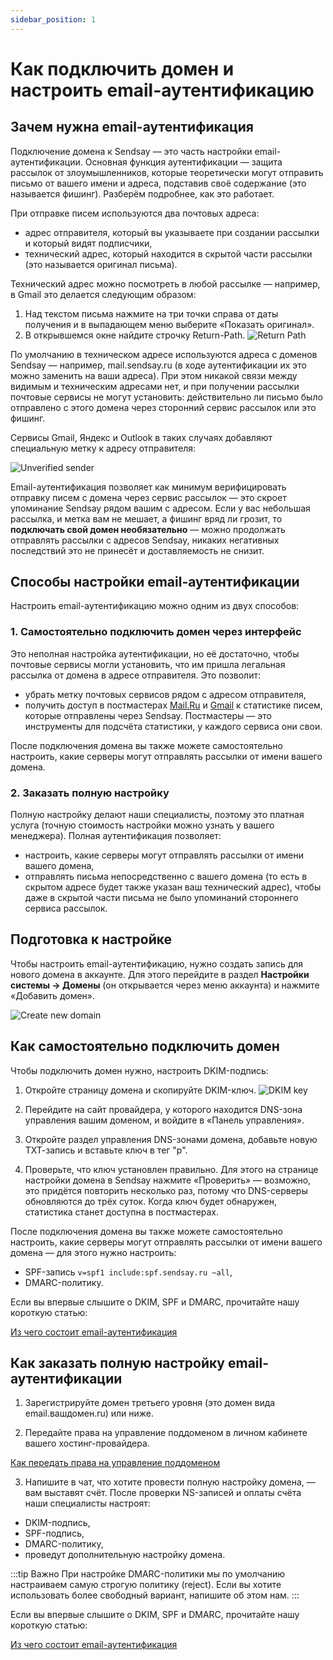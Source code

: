 ```yaml
---
sidebar_position: 1
---
```


# Как подключить домен и настроить email-аутентификацию

## Зачем нужна email-аутентификация

Подключение домена к Sendsay — это часть настройки email-аутентификации. Основная функция аутентификации — защита рассылок от злоумышленников, которые теоретически могут отправить письмо от вашего имени и адреса, подставив своё содержание (это называется фишинг). Разберём подробнее, как это работает.

При отправке писем используются два почтовых адреса:

- адрес отправителя, который вы указываете при создании рассылки и который видят подписчики,
- технический адрес, который находится в скрытой части рассылки (это называется оригинал письма).

Технический адрес можно посмотреть в любой рассылке — например, в Gmail это делается следующим образом:

1. Над текстом письма нажмите на три точки справа от даты получения и в выпадающем меню выберите «Показать оригинал».
2. В открывшемся окне найдите строчку Return-Path.
   ![Return Path](/img/email-campaigns/settings\how-to-connect-domain/return-path.gif) <br/>

По умолчанию в техническом адресе используются адреса с доменов Sendsay — например, mail.sendsay.ru (в ходе аутентификации их это можно заменить на ваши адреса). При этом никакой связи между видимым и техническим адресами нет, и при получении рассылки почтовые сервисы не могут установить: действительно ли письмо было отправлено с этого домена через сторонний сервис рассылок или это фишинг.

Сервисы Gmail, Яндекс и Outlook в таких случаях добавляют специальную метку к адресу отправителя:

![Unverified sender](/img/email-campaigns/settings\how-to-connect-domain/unverified-sender.png) <br/>

Email-аутентификация позволяет как минимум верифицировать отправку писем с домена через сервис рассылок — это скроет упоминание Sendsay рядом вашим с адресом. Если у вас небольшая рассылка, и метка вам не мешает, а фишинг вряд ли грозит, то **подключать свой домен необязательно** — можно продолжать отправлять рассылки с адресов Sendsay, никаких негативных последствий это не принесёт и доставляемость не снизит.

## Способы настройки email-аутентификации

Настроить email-аутентификацию можно одним из двух способов:

### 1. Самостоятельно подключить домен через интерфейс

Это неполная настройка аутентификации, но её достаточно, чтобы почтовые сервисы могли установить, что им пришла легальная рассылка от домена в адресе отправителя. Это позволит:

- убрать метку почтовых сервисов рядом с адресом отправителя,
- получить доступ в постмастерах [Mail.Ru](https://postmaster.mail.ru/) и [Gmail](https://gmail.com/postmaster/) к статистике писем, которые отправлены через Sendsay. Постмастеры — это инструменты для подсчёта статистики, у каждого сервиса они свои.

После подключения домена вы также можете самостоятельно настроить, какие серверы могут отправлять рассылки от имени вашего домена.

### 2. Заказать полную настройку

Полную настройку делают наши специалисты, поэтому это платная услуга (точную стоимость настройки можно узнать у вашего менеджера). Полная аутентификация позволяет:

- настроить, какие серверы могут отправлять рассылки от имени вашего домена,
- отправлять письма непосредственно с вашего домена (то есть в скрытом адресе будет также указан ваш технический адрес), чтобы даже в скрытой части письма не было упоминаний стороннего сервиса рассылок.

## Подготовка к настройке

Чтобы настроить email-аутентификацию, нужно создать запись для нового домена в аккаунте. Для этого перейдите в раздел **Настройки системы → Домены** (он открывается через меню аккаунта) и нажмите «Добавить домен».

![Create new domain](/img/email-campaigns/settings\how-to-connect-domain/create-new-domain.gif) <br/>

## Как самостоятельно подключить домен

Чтобы подключить домен нужно, настроить DKIM-подпись:

1. Откройте страницу домена и скопируйте DKIM-ключ.
   ![DKIM key](/img/email-campaigns/settings\how-to-connect-domain/dkim-key.png) <br/>

2. Перейдите на сайт провайдера, у которого находится DNS-зона управления вашим доменом, и войдите в «Панель управления».

3. Откройте раздел управления DNS-зонами домена, добавьте новую ТХТ-запись и вставьте ключ в тег "p".

4. Проверьте, что ключ установлен правильно. Для этого на странице настройки домена в Sendsay нажмите «Проверить» — возможно, это придётся повторить несколько раз, потому что DNS-серверы обновляются до трёх суток. Когда ключ будет обнаружен, статистика станет доступна в постмастерах.

После подключения домена вы также можете самостоятельно настроить, какие серверы могут отправлять рассылки от имени вашего домена — для этого нужно настроить:

- SPF-запись `v=spf1 include:spf.sendsay.ru ~all`,
- DMARC-политику.

Если вы впервые слышите о DKIM, SPF и DMARC, прочитайте нашу короткую статью:

[Из чего состоит email-аутентификация](https://docs.sendsay.ru/email-campaigns/settings/email-authentication) <br/>

## Как заказать полную настройку email-аутентификации

1. Зарегистрируйте домен третьего уровня (это домен вида email.вашдомен.ru) или ниже.

2. Передайте права на управление поддоменом в личном кабинете вашего хостинг-провайдера.

[Как передать права на управление поддоменом](https://docs.sendsay.ru/email-campaigns/settings/how-to-delegate-subdomain) <br/>

3. Напишите в чат, что хотите провести полную настройку домена, — вам выставят счёт. После проверки NS-записей и оплаты счёта наши специалисты настроят:

- DKIM-подпись,
- SPF-подпись,
- DMARC-политику,
- проведут дополнительную настройку домена.

:::tip Важно
При настройке DMARC-политики мы по умолчанию настраиваем самую строгую политику (reject). Если вы хотите использовать более свободный вариант, напишите об этом нам.
:::

Если вы впервые слышите о DKIM, SPF и DMARC, прочитайте нашу короткую статью:

[Из чего состоит email-аутентификация](https://docs.sendsay.ru/email-campaigns/settings/email-authentication) <br/>
